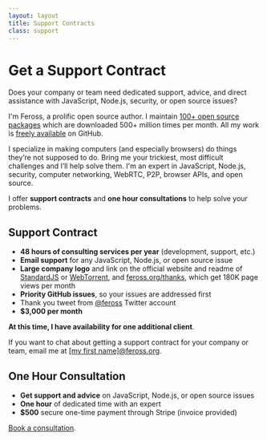 ```yaml
---
layout: layout
title: Support Contracts
class: support
---
```


# Get a Support Contract

Does your company or team need dedicated support, advice, and direct assistance with JavaScript, Node.js, security, or open source issues?

I'm Feross, a prolific open source author. I maintain <a href="https://www.npmjs.com/~feross">100+ open source packages</a> which are downloaded 500+ million times per month. All my work is [freely available](https://github.com/feross) on GitHub.

I specialize in making computers (and especially browsers) do things they’re not supposed to do. Bring me your trickiest, most difficult challenges and I’ll help solve them. I'm an expert in JavaScript, Node.js, security, computer networking, WebRTC, P2P, browser APIs, and open source.

I offer **support contracts** and **one hour consultations** to help solve your problems.

## Support Contract

- **48 hours of consulting services per year** (development, support, etc.)
- **Email support** for any JavaScript, Node.js, or open source issue
- **Large company logo** and link on the official website and readme of [StandardJS](https://standardjs.com) or [WebTorrent](https://webtorrent.io), and [feross.org/thanks](/thanks/), which get 180K page views per month
- **Priority GitHub issues**, so your issues are addressed first
- Thank you tweet from [@feross](https://twitter.com/feross) Twitter account
- **$3,000 per month**

**At this time, I have availability for one additional client**.

If you want to chat about getting a support contract for your company or team, email me at <a href="mailto:">[my first name]@feross.org</a>.

## One Hour Consultation

- **Get support and advice** on JavaScript, Node.js, or open source issues
- **One hour** of dedicated time with an expert
- **$500** secure one-time payment through Stripe (invoice provided)

[Book a consultation](/consult/).
